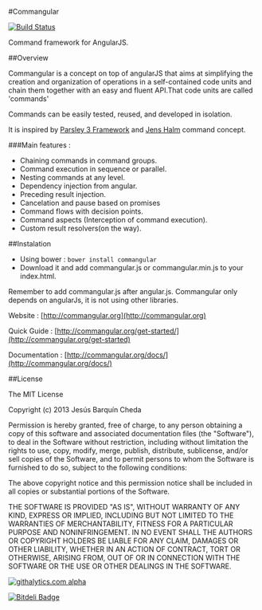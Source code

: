 #Commangular        

[![Build Status](https://travis-ci.org/yukatan/commangular.png)](https://travis-ci.org/yukatan/commangular)

Command framework for AngularJS.

##Overview

Commangular is a concept on top of angularJS that aims at simplifying the creation and organization of operations in a self-contained code units and chain them together with an easy and fluent API.That code units are called 'commands'

Commands can be easily tested, reused, and developed in isolation.

It is inspired by [Parsley 3 Framework](https://github.com/spicefactory) and [Jens Halm](https://github.com/jenshalm) command concept. 


###Main features :

* Chaining commands in command groups.
* Command execution in sequence or parallel.
* Nesting commands at any level.
* Dependency injection from angular.
* Preceding result injection.
* Cancelation and pause based on promises
* Command flows with decision points. 
* Command aspects (Interception of command execution).
* Custom result resolvers(on the way).


##Instalation

* Using bower : ``` bower install commangular ```
* Download it and add commangular.js or commangular.min.js to your index.html.

Remember to add commangular.js after angular.js. Commangular only depends on angularJs, it is not using other libraries.

Website  : [http://commangular.org](http://commangular.org)

Quick Guide : [http://commangular.org/get-started/](http://commangular.org/get-started)

Documentation : [http://commangular.org/docs/](http://commangular.org/docs/)

##License

The MIT License

Copyright (c) 2013 Jesús Barquín Cheda

Permission is hereby granted, free of charge, to any person obtaining a copy of this software and associated documentation files (the "Software"), to deal in the Software without restriction, including without limitation the rights to use, copy, modify, merge, publish, distribute, sublicense, and/or sell copies of the Software, and to permit persons to whom the Software is furnished to do so, subject to the following conditions:

The above copyright notice and this permission notice shall be included in all copies or substantial portions of the Software.

THE SOFTWARE IS PROVIDED "AS IS", WITHOUT WARRANTY OF ANY KIND, EXPRESS OR IMPLIED, INCLUDING BUT NOT LIMITED TO THE WARRANTIES OF MERCHANTABILITY, FITNESS FOR A PARTICULAR PURPOSE AND NONINFRINGEMENT. IN NO EVENT SHALL THE AUTHORS OR COPYRIGHT HOLDERS BE LIABLE FOR ANY CLAIM, DAMAGES OR OTHER LIABILITY, WHETHER IN AN ACTION OF CONTRACT, TORT OR OTHERWISE, ARISING FROM, OUT OF OR IN CONNECTION WITH THE SOFTWARE OR THE USE OR OTHER DEALINGS IN THE SOFTWARE.


[![githalytics.com alpha](https://cruel-carlota.gopagoda.com/4e4c83003a160db1279836eedc98f99a "githalytics.com")](http://githalytics.com/yukatan/commangular)




[![Bitdeli Badge](https://d2weczhvl823v0.cloudfront.net/yukatan/commangular/trend.png)](https://bitdeli.com/free "Bitdeli Badge")

